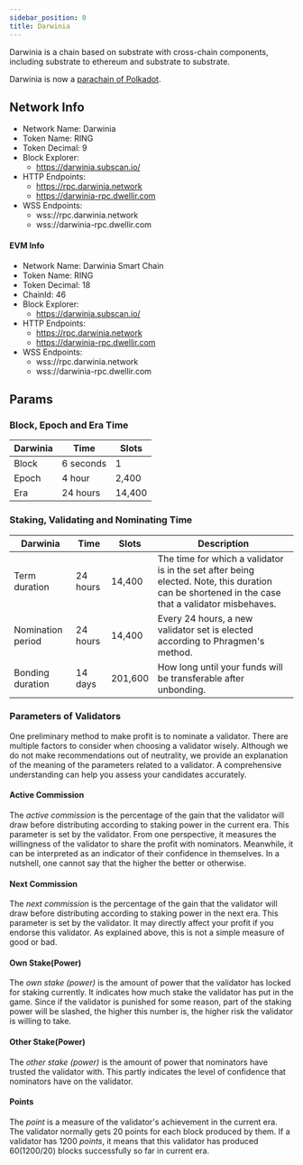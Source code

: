 ```yaml
---
sidebar_position: 0
title: Darwinia
---
```


Darwinia is a chain based on substrate with cross-chain components, including substrate to ethereum and substrate to substrate. 

Darwinia is now a [parachain of Polkadot](https://polkadot.subscan.io/parachain/2046).

## Network Info

- Network Name: Darwinia
- Token Name: RING
- Token Decimal: 9
- Block Explorer: 
    - https://darwinia.subscan.io/
- HTTP Endpoints:
    - https://rpc.darwinia.network
    - https://darwinia-rpc.dwellir.com
- WSS Endpoints:
    - wss://rpc.darwinia.network
    - wss://darwinia-rpc.dwellir.com

#### EVM Info
- Network Name: Darwinia Smart Chain
- Token Name: RING
- Token Decimal: 18
- ChainId: 46
- Block Explorer:
    - https://darwinia.subscan.io/
- HTTP Endpoints:
    - https://rpc.darwinia.network
    - https://darwinia-rpc.dwellir.com
- WSS Endpoints:
    - wss://rpc.darwinia.network
    - wss://darwinia-rpc.dwellir.com

## Params

### Block, Epoch and Era Time

| Darwinia | Time      | Slots |
| -------- | --------- | ----- |
| Block    | 6 seconds | 1     |
| Epoch    | 4 hour    | 2,400 |
| Era      | 24 hours  |14,400 |


### Staking, Validating and Nominating Time

| Darwinia | Time | Slots | Description |
| --- | --- | --- | --- |
| Term duration | 24 hours | 14,400 | The time for which a validator is in the set after being elected. Note, this  duration can be shortened in the case that a validator misbehaves. |
| Nomination period | 24 hours | 14,400 | Every 24 hours, a new validator set is elected according to Phragmen's    method. |
| Bonding duration | 14 days | 201,600 | How long until your funds will be transferable after unbonding. |
                                                            
### Parameters of Validators

One preliminary method to make profit is to nominate a validator. There are multiple factors to consider when  choosing a validator wisely. Although we do not make recommendations out of neutrality, we provide an explanation of the meaning of the parameters related to a validator. A comprehensive understanding can help you assess your candidates accurately.

#### Active Commission

The *active commission* is the percentage of the gain that the validator will draw before distributing according to staking power in the current era. This parameter is set by the validator. From one perspective, it measures the willingness of the validator to share the profit with nominators. Meanwhile, it can be interpreted as an indicator  of their confidence in themselves. In a nutshell, one cannot say that the higher the better or otherwise.

#### Next Commission

The *next commission* is the percentage of the gain that the validator will draw before distributing according to staking power in the next era. This parameter is set by the validator. It may directly affect your profit if you endorse this validator. As explained above, this is not a simple measure of good or bad.

#### Own Stake(Power)

The *own stake (power)* is the amount of power that the validator has locked for staking currently. It indicates how much stake the validator has put in the game. Since if the validator is punished for some reason, part of the staking power will be slashed, the higher this number is, the higher risk the validator is willing to take.

#### Other Stake(Power)

The *other stake (power)* is the amount of power that nominators have trusted the validator with. This partly  indicates the level of confidence that nominators have on the validator.

#### Points

The *point* is a measure of the validator's achievement in the current era. The validator normally gets 20 points for each block produced by them. If a validator has 1200 *points*, it means that this validator has produced 60(1200/20) blocks successfully so far in current era.
